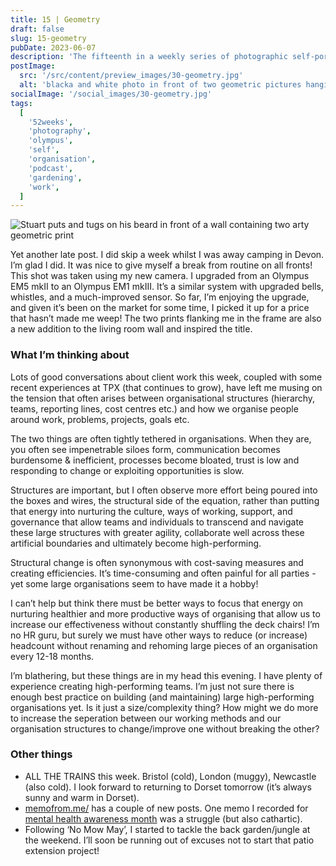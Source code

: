 ```yaml
---
title: 15 | Geometry
draft: false
slug: 15-geometry
pubDate: 2023-06-07
description: 'The fifteenth in a weekly series of photographic self-portaits accopained by a journal entry contianing thoughts about organisation strucutre and ways of working'
postImage:
  src: '/src/content/preview_images/30-geometry.jpg'
  alt: 'blacka and white photo in front of two geometric pictures hanging on the wall'
socialImage: '/social_images/30-geometry.jpg'
tags:
  [
    '52weeks',
    'photography',
    'olympus',
    'self',
    'organisation',
    'podcast',
    'gardening',
    'work',
  ]
---
```


![Stuart puts and tugs on his beard in front of a wall containing two arty geometric print](../post_images/52weeks/52_2023_15_FULL.jpg)

Yet another late post. I did skip a week whilst I was away camping in Devon. I’m glad I did. It was nice to give myself a break from routine on all fronts! This shot was taken using my new camera. I upgraded from an Olympus EM5 mkII to an Olympus EM1 mkIII. It’s a similar system with upgraded bells, whistles, and a much-improved sensor. So far, I’m enjoying the upgrade, and given it’s been on the market for some time, I picked it up for a price that hasn’t made me weep! The two prints flanking me in the frame are also a new addition to the living room wall and inspired the title.

### What I’m thinking about

Lots of good conversations about client work this week, coupled with some recent experiences at TPX (that continues to grow), have left me musing on the tension that often arises between organisational structures (hierarchy, teams, reporting lines, cost centres etc.) and how we organise people around work, problems, projects, goals etc.

The two things are often tightly tethered in organisations. When they are, you often see impenetrable siloes form, communication becomes burdensome & inefficient, processes become bloated, trust is low and responding to change or exploiting opportunities is slow.

Structures are important, but I often observe more effort being poured into the boxes and wires, the structural side of the equation, rather than putting that energy into nurturing the culture, ways of working, support, and governance that allow teams and individuals to transcend and navigate these large structures with greater agility, collaborate well across these artificial boundaries and ultimately become high-performing.

Structural change is often synonymous with cost-saving measures and creating efficiencies. It’s time-consuming and often painful for all parties - yet some large organisations seem to have made it a hobby!

I can’t help but think there must be better ways to focus that energy on nurturing healthier and more productive ways of organising that allow us to increase our effectiveness without constantly shuffling the deck chairs! I’m no HR guru, but surely we must have other ways to reduce (or increase) headcount without renaming and rehoming large pieces of an organisation every 12-18 months.

I’m blathering, but these things are in my head this evening. I have plenty of experience creating high-performing teams. I’m just not sure there is enough best practice on building (and maintaining) large high-performing organisations yet. Is it just a size/complexity thing? How might we do more to increase the seperation between our working methods and our organisation structures to change/improve one without breaking the other?

### Other things

- ALL THE TRAINS this week. Bristol (cold), London (muggy), Newcastle (also cold). I look forward to returning to Dorset tomorrow (it’s always sunny and warm in Dorset).
- [memofrom.me/](https://memofrom.me) has a couple of new posts. One memo I recorded for [mental health awareness month](https://memofrom.me/memos/3-mental-health-awareness/) was a struggle (but also cathartic).
- Following ‘No Mow May’, I started to tackle the back garden/jungle at the weekend. I’ll soon be running out of excuses not to start that patio extension project!
